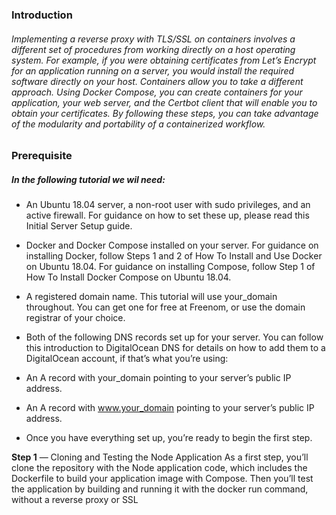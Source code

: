 ### Introduction 

###### Implementing a reverse proxy with TLS/SSL on containers involves a different set of procedures from working directly on a host operating system. For example, if you were obtaining certificates from Let’s Encrypt for an application running on a server, you would install the required software directly on your host. Containers allow you to take a different approach. Using Docker Compose, you can create containers for your application, your web server, and the Certbot client that will enable you to obtain your certificates. By following these steps, you can take advantage of the modularity and portability of a containerized workflow.

### Prerequisite

##### In the following tutorial we wil need: 

- An Ubuntu 18.04 server, a non-root user with sudo privileges, and an active firewall. For guidance on how to set these up, please read this Initial Server Setup guide.

- Docker and Docker Compose installed on your server. For guidance on installing Docker, follow Steps 1 and 2 of How To Install and Use Docker on Ubuntu 18.04. For guidance on installing Compose, follow Step 1 of How To Install Docker Compose on Ubuntu 18.04.

- A registered domain name. This tutorial will use your_domain throughout. You can get one for free at Freenom, or use the domain registrar of your choice.

- Both of the following DNS records set up for your server. You can follow this introduction to DigitalOcean DNS for details on how to add them to a DigitalOcean account, if that’s what you’re using:

- An A record with your_domain pointing to your server’s public IP address.
- An A record with www.your_domain pointing to your server’s public IP address.
- Once you have everything set up, you’re ready to begin the first step.

__Step 1__ — Cloning and Testing the Node Application
As a first step, you’ll clone the repository with the Node application code, which includes the Dockerfile to build your application image with Compose. Then you’ll test the application by building and running it with the docker run command, without a reverse proxy or SSL